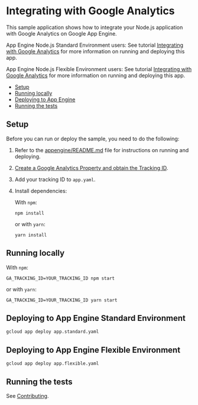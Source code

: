 # Integrating with Google Analytics

This sample application shows how to integrate your Node.js application with
Google Analytics on Google App Engine.

App Engine Node.js Standard Environment users: See tutorial [Integrating with Google Analytics][std-tutorial] for more information on running and deploying this app.

App Engine Node.js Flexible Environment users: See tutorial [Integrating with Google Analytics][flex-tutorial] for more information on running and deploying this app.

* [Setup](#setup)
* [Running locally](#running-locally)
* [Deploying to App Engine](#deploying-to-app-engine)
* [Running the tests](#running-the-tests)

## Setup

Before you can run or deploy the sample, you need to do the following:

1.  Refer to the [appengine/README.md][readme] file for instructions on
    running and deploying.
1.  [Create a Google Analytics Property and obtain the Tracking ID][tracking].
1.  Add your tracking ID to `app.yaml`.
1.  Install dependencies:

    With `npm`:

        npm install

    or with `yarn`:

        yarn install

## Running locally

With `npm`:

    GA_TRACKING_ID=YOUR_TRACKING_ID npm start

or with `yarn`:

    GA_TRACKING_ID=YOUR_TRACKING_ID yarn start

## Deploying to App Engine Standard Environment

    gcloud app deploy app.standard.yaml

## Deploying to App Engine Flexible Environment

	gcloud app deploy app.flexible.yaml


## Running the tests

See [Contributing][contributing].

[appengine-flex]: https://cloud.google.com/appengine/docs/flexible/nodejs
[appengine-std]: https://cloud.google.com/appengine/docs/standard/nodejs
[flex-tutorial]: https://cloud.google.com/appengine/docs/flexible/nodejs/integrating-with-analytics
[std-tutorial]: https://cloud.google.com/appengine/docs/standard/nodejs/integrating-with-analytics
[readme]: ../README.md
[tracking]: https://support.google.com/analytics/answer/1042508
[contributing]: https://github.com/GoogleCloudPlatform/nodejs-docs-samples/blob/master/CONTRIBUTING.md
